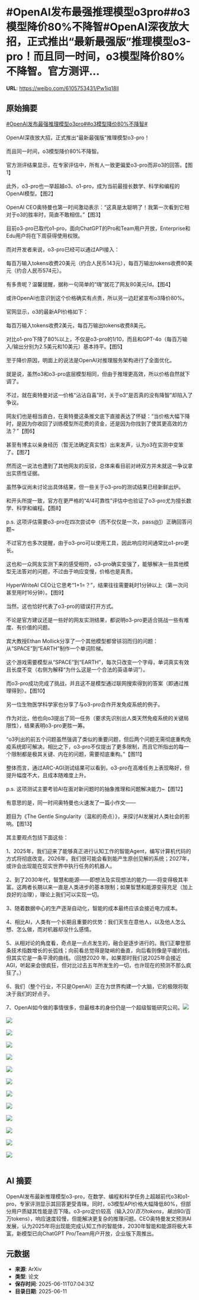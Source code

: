 # #OpenAI发布最强推理模型o3pro##o3模型降价80%不降智#OpenAI深夜放大招，正式推出“最新最强版”推理模型o3-pro！而且同一时间，o3模型降价80%不降智。官方测评...

**URL**: https://weibo.com/6105753431/Pw1jq18ll

## 原始摘要

<a href="https://m.weibo.cn/search?containerid=231522type%3D1%26t%3D10%26q%3D%23OpenAI%E5%8F%91%E5%B8%83%E6%9C%80%E5%BC%BA%E6%8E%A8%E7%90%86%E6%A8%A1%E5%9E%8Bo3pro%23&amp;extparam=%23OpenAI%E5%8F%91%E5%B8%83%E6%9C%80%E5%BC%BA%E6%8E%A8%E7%90%86%E6%A8%A1%E5%9E%8Bo3pro%23" data-hide=""><span class="surl-text">#OpenAI发布最强推理模型o3pro#</span></a><a href="https://m.weibo.cn/search?containerid=231522type%3D1%26t%3D10%26q%3D%23o3%E6%A8%A1%E5%9E%8B%E9%99%8D%E4%BB%B780%25%E4%B8%8D%E9%99%8D%E6%99%BA%23&amp;extparam=%23o3%E6%A8%A1%E5%9E%8B%E9%99%8D%E4%BB%B780%25%E4%B8%8D%E9%99%8D%E6%99%BA%23" data-hide=""><span class="surl-text">#o3模型降价80%不降智#</span></a><br><br>OpenAI深夜放大招，正式推出“最新最强版”推理模型o3-pro！<br><br>而且同一时间，o3模型降价80%不降智。<br><br>官方测评结果显示，在专家评估中，所有人一致更偏爱o3-pro而非o3的回答。【图1】<br><br>此外，o3-pro也一举超越o3、o1-pro，成为当前最擅长数学、科学和编程的OpenAI模型。【图2】<br><br>OpenAI CEO奥特曼也第一时间激动表示：“这真是太聪明了！我第一次看到它相对于o3的胜率时，简直不敢相信。”【图3】<br><br>目前o3-pro已取代o1-pro，面向ChatGPT的Pro和Team用户开放，Enterprise和Edu用户将在下周获得使用权限。<br><br>而对开发者来说，o3-pro已经可以通过API接入：<br><br>每百万输入tokens收费20美元（约合人民币143元），每百万输出tokens收费80美元（约合人民币574元）。<br><br>有多贵呢？温馨提醒，据称一句简单的“嗨”就花了网友80美元<span class="url-icon"><img alt="[doge]" src="https://h5.sinaimg.cn/m/emoticon/icon/others/d_doge-be7f768d78.png" style="width:1em; height:1em;" referrerpolicy="no-referrer"></span>。【图4】<br><br>或许OpenAI也意识到这个价格确实有点贵，所以另一边赶紧宣布o3降价80%。<br><br>官网显示，o3的最新API价格如下：<br><br>每百万输入tokens收费2美元，每百万输出tokens收费8美元。<br><br>对比o1-pro下降了80%以上，不仅是o3-pro的1/10，而且和GPT-4o（每百万输入/输出分别为2.5美元和10美元）基本持平。【图5】<br><br>至于降价原因，明面上的说法是OpenAI对推理服务架构进行了全面优化。<br><br>就是说，虽然o3和o3-pro底层模型相同，但由于推理更高效，所以价格自然就下调了。<br><br>不过，就在奥特曼对这一价格“沾沾自喜”时，关于o3“是否真的没有降智”却陷入了争议。<br><br>网友们也是相当直白，在奥特曼这条推文底下直接表达了怀疑：“当价格大幅下降时，是因为你收回了训练模型所花费的资金，还是因为你找到了使其更高效的方法？”【图6】<br><br>甚至有博主以亲身经历（暂无法确定真实性）出来发声，认为o3在实测中变笨了。【图7】<br><br>然而这一说法也遭到了其他网友的反驳，总体来看目前对峙双方并未就这一争议拿出实质性证据。<br><br>虽然争议尚未讨论出具体结果，但一些关于o3-pro的测试结果已经新鲜出炉。<br><br>和开头所提一致，官方在更严格的“4/4可靠性”评估中也验证了o3-pro尤为擅长数学、科学和编程。【图8】<br><br>p.s. 这项评估需要o3-pro在四次尝试中（而不仅仅是一次，pass<a href="https://weibo.com/n/1">@1</a>）正确回答问题~<br><br>不过官方也多次提醒，由于o3-pro可以使用工具，因此响应时间通常比o1-pro更长。<br><br>这也和一众网友实测下来的感受相符，o3-pro确实变强了，能够解决一些其他模型无法答对的问题，不过由于响应变慢，价格也是真贵。<br><br>HyperWriteAI CEO让它思考“1+1=？”，结果往往需要耗时1分钟以上（第一次问甚至用时16分钟）。【图9】<br><br>当然，这也恰好代表了o3-pro的错误打开方式。<br><br>不论是官方建议还是一些好的网友实测结果，都说明o3-pro更适合挑战一些有难度、有价值的问题。<br><br>宾大教授Ethan Mollick分享了一个其他模型都曾铩羽而归的问题：从“SPACE”到“EARTH”制作一个单词阶梯。<br><br>这个游戏需要模型从“SPACE”到“EARTH”，每次只改变一个字母，单词真实有效且长度不变（右侧为解释“为什么这是一个合法的英语单词”）。<br><br>而o3-pro成功完成了挑战，并且这不是模型通过联网搜索得到的答案（即通过推理得到）。【图10】<br><br>另一位生物医学科学家也分享了与o3-pro合作开发免疫系统的例子。<br><br>作为对比，他也向o3提出了同一任务（要求先识别出人类天然免疫系统的关键局限性），结果表明o3-pro更胜一筹。<br><br>“o3列出的前五个问题虽然强调了类似的重要问题，但后两个问题无需彻底重构免疫系统即可解决。相比之下，o3-pro不仅提出了更多限制，而且它所指出的每一个限制都是极其关键、内在的问题，需要彻底重构。”【图11】<br><br>整体而言，通过ARC-AGI测试结果可以看到，o3-pro在高难任务上表现略好，但提升幅度不大，且成本随难度上升。<br><br>p.s. 这项测试主要考验AI在面对新问题时的抽象推理和问题解决能力~【图12】<br><br>有意思的是，同一时间奥特曼也火速发了一篇小作文——<br><br>题目为《The Gentle Singularity（温和的奇点）》，来探讨AI发展对人类社会的影响。【图13】<br><br>其主要观点包括下面这些：<br><br>1、2025年，我们迎来了能够真正进行认知工作的智能Agent，编写计算机代码的方式将彻底改变。2026年，我们很可能会看到能产生原创见解的系统；2027年，或许会出现能在现实世界中执行任务的机器人。<br><br>2、到了2030年代，智慧和能源——即想法及实现想法的能力——将变得极其丰富。这两者长期以来一直是人类进步的基本限制；如果智慧和能源变得充足（加上良好的治理），理论上我们可以实现一切。<br><br>3、随着数据中心的生产逐渐自动化，智能的成本最终应该会接近电力成本。<br><br>4、相比AI，人类有一个长期且重要的优势：我们天生在意他人，以及他人怎么想、怎么做，而对机器却没什么感情。<br><br>5、从相对论的角度看，奇点是一点点发生的，融合是逐步进行的。我们正攀登那条技术指数增长的长弧线；向前看总觉得是陡峭的垂直，向后看则像是平缓的线，但其实它是一条平滑的曲线。（回想2020 年，如果那时我们说2025年会接近 AGI，听起来会很疯狂，但对比过去五年所发生的一切，也许现在的预测不那么疯狂了。）<br><br>6、我们（整个行业，不只是OpenAI）正在为世界构建一个大脑，它的极限将取决于我们的好点子。<br><br>7、OpenAI如今做的事情很多，但最根本的身份仍是一个超级智能研究公司。<img style="" src="https://tvax1.sinaimg.cn/large/006Fd7o3gy1i2b8pifiiqj30zk0k0wnb.jpg" referrerpolicy="no-referrer"><br><br><img style="" src="https://tvax4.sinaimg.cn/large/006Fd7o3gy1i2b8pk619aj30zk0k047y.jpg" referrerpolicy="no-referrer"><br><br><img style="" src="https://tvax2.sinaimg.cn/large/006Fd7o3gy1i2b8pmgl6yj30uy0bl78u.jpg" referrerpolicy="no-referrer"><br><br><img style="" src="https://tvax4.sinaimg.cn/large/006Fd7o3gy1i2b8pphj20j30ux0ti0z0.jpg" referrerpolicy="no-referrer"><br><br><img style="" src="https://tvax2.sinaimg.cn/large/006Fd7o3gy1i2b8pqijojj30zk0k0tdx.jpg" referrerpolicy="no-referrer"><br><br><img style="" src="https://tvax1.sinaimg.cn/large/006Fd7o3gy1i2b8ps2ikoj30ur09fdkh.jpg" referrerpolicy="no-referrer"><br><br><img style="" src="https://tvax3.sinaimg.cn/large/006Fd7o3gy1i2b8ptxwdwj30ts0tpdth.jpg" referrerpolicy="no-referrer"><br><br><img style="" src="https://tvax1.sinaimg.cn/large/006Fd7o3gy1i2b8pwnbtsj30zk0k0qcg.jpg" referrerpolicy="no-referrer"><br><br><img style="" src="https://tvax1.sinaimg.cn/large/006Fd7o3gy1i2b8pxs4rhj30uv0siwm5.jpg" referrerpolicy="no-referrer"><br><br><img style="" src="https://tvax4.sinaimg.cn/large/006Fd7o3gy1i2b8q0bmewj30w71up4mc.jpg" referrerpolicy="no-referrer"><br><br><img style="" src="https://tvax4.sinaimg.cn/large/006Fd7o3gy1i2b8q29m5ej30kf0zkk7v.jpg" referrerpolicy="no-referrer"><br><br><img style="" src="https://tvax1.sinaimg.cn/large/006Fd7o3gy1i2b8q48izmj30rg0zkk08.jpg" referrerpolicy="no-referrer"><br><br><img style="" src="https://tvax2.sinaimg.cn/large/006Fd7o3gy1i2b8q66mm9j30um0qfgur.jpg" referrerpolicy="no-referrer"><br><br>

## AI 摘要

OpenAI发布最新推理模型o3-pro，在数学、编程和科学任务上超越前代o3和o1-pro，专家评测显示其回答更受青睐。同时，o3模型API价格大幅降低80%，但部分用户质疑其性能是否下降。o3-pro定价较高（输入$20/百万tokens，输出$80/百万tokens），响应速度较慢，但能解决更复杂的推理问题。CEO奥特曼发文预测AI发展，认为2025年将出现能完成认知工作的智能体，2030年智能和能源将极大丰富。新模型已向ChatGPT Pro/Team用户开放，企业版下周推出。

## 元数据

- **来源**: ArXiv
- **类型**: 论文
- **保存时间**: 2025-06-11T07:04:31Z
- **目录日期**: 2025-06-11
